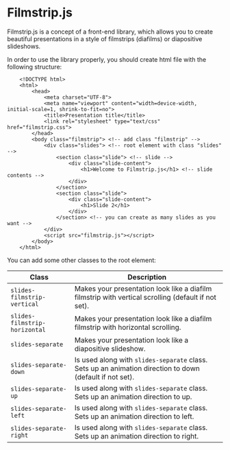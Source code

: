 # Filmstrip.js

Filmstrip.js is a concept of a front-end library, which allows you to create beautiful presentations in a style of filmstrips (diafilms) or diapositive slideshows.

In order to use the library properly, you should create html file with the following structure:
```
    <!DOCTYPE html>
    <html>
        <head>
            <meta charset="UTF-8">
            <meta name="viewport" content="width=device-width, initial-scale=1, shrink-to-fit=no">
            <title>Presentation title</title>
            <link rel="stylesheet" type="text/css" href="filmstrip.css">
        </head>
        <body class="filmstrip"> <!-- add class "filmstrip" -->
            <div class="slides"> <!-- root element with class "slides" -->
                <section class="slide"> <!-- slide -->
                    <div class="slide-content">
                        <h1>Welcome to Filmstrip.js</h1> <!-- slide contents -->
                    </div>
                </section>
                <section class="slide">
                    <div class="slide-content">
                        <h1>Slide 2</h1>
                    </div>
                </section> <!-- you can create as many slides as you want -->
            </div>
            <script src="filmstrip.js"></script>
        </body>
    </html>
```

You can add some other classes to the root element:

|            Class              |                                               Description                                                 |
|-------------------------------|-----------------------------------------------------------------------------------------------------------|
| `slides-filmstrip-vertical`   | Makes your presentation look like a diafilm filmstrip with vertical scrolling (default if not set).       |
| `slides-filmstrip-horizontal` | Makes your presentation look like a diafilm filmstrip with horizontal scrolling.                          |
| `slides-separate`             | Makes your presentation look like a diapositive slideshow.                                                |
| `slides-separate-down`        | Is used along with `slides-separate` class. Sets up an animation direction to down (default if not set).  |
| `slides-separate-up`          | Is used along with `slides-separate` class. Sets up an animation direction to up.                         |
| `slides-separate-left`        | Is used along with `slides-separate` class. Sets up an animation direction to left.                       |
| `slides-separate-right`       | Is used along with `slides-separate` class. Sets up an animation direction to right.                      |

